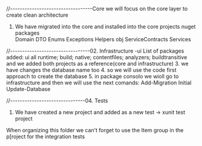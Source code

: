 //----------------------------------Core
we will focus on the core layer to create clean architecture
1. We have migrated into the core and installed into the core projects nuget packages       
Domain
DTO
Enums
Exceptions
Helpers
obj
ServiceContracts
Services

//---------------------------------02. Infrastructure -ui 
List of packages added:
ui
    <PackageReference Include="Microsoft.EntityFrameworkCore" Version="6.0.18" />
    <PackageReference Include="Microsoft.EntityFrameworkCore.SqlServer" Version="6.0.18" />
    <PackageReference Include="Microsoft.EntityFrameworkCore.Tools" Version="6.0.18">
      <PrivateAssets>all</PrivateAssets>
      <IncludeAssets>runtime; build; native; contentfiles; analyzers; buildtransitive</IncludeAssets>
    </PackageReference>
    <PackageReference Include="Rotativa.AspNetCore" Version="1.2.0" />
    <PackageReference Include="Serilog" Version="3.0.0" />
    <PackageReference Include="Serilog.AspNetCore" Version="7.0.0" />
    <PackageReference Include="Serilog.Sinks.MSSqlServer" Version="6.3.0" />
    <PackageReference Include="Serilog.Sinks.Seq" Version="5.2.2" />
    and we added both projects as a reference(core and infrastructure)
3. we have changes the database name too
4. so we will use the code first approach to create the database
5. in package consolo we wioll go to infrastructure and then we will use the next comands:
Add-Migration Initial
Update-Database

//-------------------------------04. Tests
1. We have created a new project and added as a new test -> xunit test project

When organizing this folder we can't forget to use the Item group in the p[roject for the integration tests

